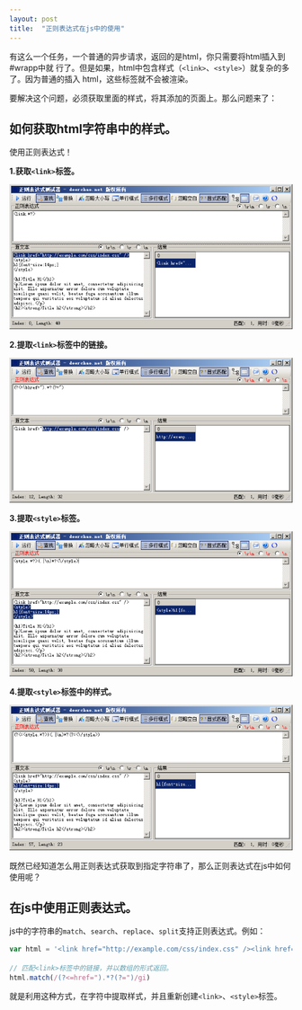 ```yaml
---
layout: post
title:  "正则表达式在js中的使用"
---
```


有这么一个任务，一个普通的异步请求，返回的是html，你只需要将html插入到#wrapp中就
行了。但是如果，html中包含样式（`<link>`、`<style>`）就复杂的多了。因为普通的插入
html，这些标签就不会被渲染。

要解决这个问题，必须获取里面的样式，将其添加的页面上。那么问题来了：

## 如何获取html字符串中的样式。

使用正则表达式！

**1.获取`<link>`标签。**

![获取`<link>`标签](/assets/regex-in-js/1.png)

**2.提取`<link>`标签中的链接。**

![提取`<link>`标签中的链接](/assets/regex-in-js/2.png)

**3.提取`<style>`标签。**

![提取`<style>`标签](/assets/regex-in-js/3.png)

**4.提取`<style>`标签中的样式。**

![提取`<style>`标签中的样式](/assets/regex-in-js/4.png)

既然已经知道怎么用正则表达式获取到指定字符串了，那么正则表达式在js中如何使用呢？

## 在js中使用正则表达式。

js中的字符串的`match`、`search`、`replace`、`split`支持正则表达式。例如：

```js
var html = '<link href="http://example.com/css/index.css" /><link href="http://example.com/css/index.css" />';

// 匹配<link>标签中的链接，并以数组的形式返回。
html.match(/(?<=href=").*?(?=")/gi)
```

就是利用这种方式，在字符中提取样式，并且重新创建`<link>`、`<style>`标签。
